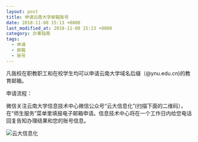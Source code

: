 ```yaml
---
layout: post
title: 申请云南大学邮箱账号
date: 2018-11-08 15:13 +0800
last_modified_at: 2018-11-08 15:13 +0800
category: 办事指南
tags:
  - 申请
  - 邮箱
  - 账号
---
```


凡我校在职教职工和在校学生均可以申请云南大学域名后缀（@ynu.edu.cn)的教育邮箱。

申请流程：

微信关注云南大学信息技术中心微信公众号“云大信息化”(扫描下面的二维码），在“师生服务”菜单里填报电子邮箱申请。信息技术中心将在一个工作日内给您电话回复告知办理结果和您的账号信息。

![云大信息化](https://oms.thiswind.org/QRCODE.jpg)
